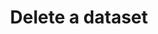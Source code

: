 ---
title: Delete a dataset
excerpt: >-
  Delete a dataset and associated data. This operation cannot be undone, but you
  may recreate the dataset using the same id.
api:
  file: data-world.json
  operationId: deleteDataset
hidden: false
---